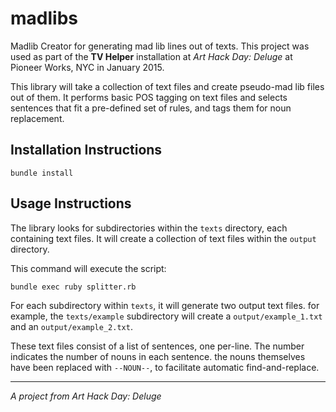 # madlibs

Madlib Creator for generating mad lib lines out of texts.  This project was used as part of the **TV Helper** installation at *Art Hack Day: Deluge* at Pioneer Works, NYC in January 2015.

This library will take a collection of text files and create pseudo-mad lib files out of them.  It performs basic POS tagging on text files and selects sentences that fit a pre-defined set of rules, and tags them for noun replacement.

## Installation Instructions

    bundle install

## Usage Instructions

The library looks for subdirectories within the `texts` directory, each containing text files.  It will create a collection of text files within the `output` directory.

This command will execute the script:

    bundle exec ruby splitter.rb

For each subdirectory within `texts`, it will generate two output text files.  for example, the `texts/example` subdirectory will create a `output/example_1.txt` and an `output/example_2.txt`.

These text files consist of a list of sentences, one per-line. The number indicates the number of nouns in each sentence.  the nouns themselves have been replaced with `--NOUN--`, to facilitate automatic find-and-replace. 

---

*A project from Art Hack Day: Deluge*

